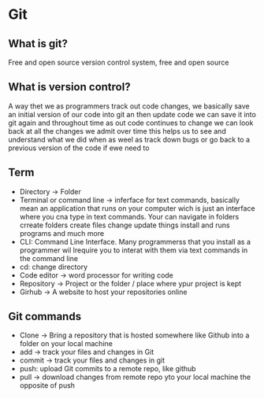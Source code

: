 # Git
## What is git?
Free and open source version control system, free and open source 
## What is version control? 
A way thet we as programmers track out code changes, we basically save an initial version of our code into git an then update code we can save it into git again 
and throughout time as out code continues to change we can look back at all the changes we admit over time
this helps us to see and understand what we did when as weel as track down bugs or go back to a previous version of the code if ewe need to
## Term
- Directory -> Folder
- Terminal or command line -> inferface for text commands, basically mean an application that runs on your computer
wich is just an interface where you cna type in text commands. Your can navigate in folders 
crreate folders create files change update things install and runs programs and much more
- CLI: Command Line Interface. Many programmerss that you install as a programmer wil lrequire you to interat with them via text commands in the command line
- cd: change directory
- Code editor -> word processor for writing code
- Repository -> Project or the folder / place where ypur project is kept
- Girhub -> A website to host your repositories online
## Git commands
- Clone -> Bring a repository that is hosted somewhere like Github into a folder on your local machine
- add -> track your files and changes in Git 
- commit -> track your files and changes in git
- push: upload Git commits to a remote repo, like github
- pull -> download changes from remote repo yto your local machine the opposite of push



